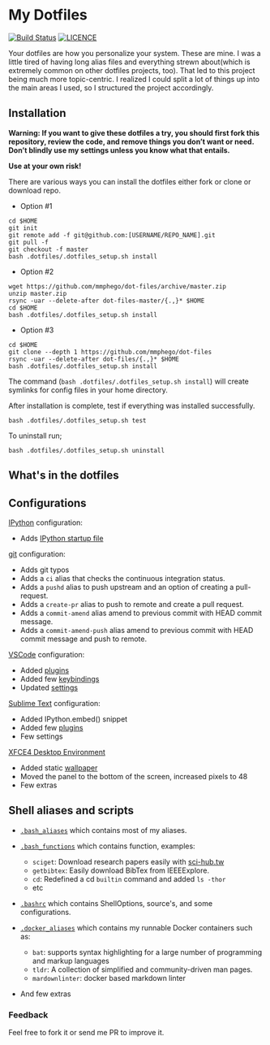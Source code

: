 # My Dotfiles

[![Build Status](https://travis-ci.com/mmphego/dot-files.svg?branch=master)](https://travis-ci.com/mmphego/dot-files)
[![LICENCE](https://img.shields.io/github/license/mmphego/dot-files.svg?style=flat)](https://github.com/mmphego/new-computer/blob/master/LICENSE)

Your dotfiles are how you personalize your system. These are mine.
I was a little tired of having long alias files and everything strewn about(which is extremely common on other dotfiles projects, too).
That led to this project being much more topic-centric. I realized I could split a lot of things up into the main areas I used, so I structured the project accordingly.

## Installation

**Warning: If you want to give these dotfiles a try, you should first fork this repository,
review the code, and remove things you don’t want or need. Don’t blindly use my settings unless you know what that entails.**

**Use at your own risk!**

There are various ways you can install the dotfiles either fork or clone or download repo.

* Option #1

```shell
cd $HOME
git init
git remote add -f git@github.com:[USERNAME/REPO_NAME].git
git pull -f
git checkout -f master
bash .dotfiles/.dotfiles_setup.sh install
```

* Option #2

```shell
wget https://github.com/mmphego/dot-files/archive/master.zip
unzip master.zip
rsync -uar --delete-after dot-files-master/{.,}* $HOME
cd $HOME
bash .dotfiles/.dotfiles_setup.sh install
```

* Option #3

```shell
cd $HOME
git clone --depth 1 https://github.com/mmphego/dot-files
rsync -uar --delete-after dot-files/{.,}* $HOME
bash .dotfiles/.dotfiles_setup.sh install
```

The command (`bash .dotfiles/.dotfiles_setup.sh install`) will create symlinks for config files in your home directory.

After installation is complete, test if everything was installed successfully.

```shell
bash .dotfiles/.dotfiles_setup.sh test
```

To uninstall run;

```shell
bash .dotfiles/.dotfiles_setup.sh uninstall
```

## What's in the dotfiles

## Configurations

[IPython](ipython.org) configuration:

* Adds [IPython startup file](.ipython/profile_default/startup)

[git](http://git-scm.com/) configuration:

* Adds git typos
* Adds a `ci` alias that checks the continuous integration status.
* Adds a `pushd` alias to push upstream and an option of creating a pull-request.
* Adds a `create-pr` alias to push to remote and create a pull request.
* Adds a `commit-amend` alias amend to previous commit with HEAD commit message.
* Adds a `commit-amend-push` alias amend to previous commit with HEAD commit message and push to remote.

[VSCode](https://code.visualstudio.com) configuration:

* Added [plugins](.config/Code/User/code-plugins-extensions)
* Added few [keybindings](.config/Code/User/keybindings.json)
* Updated [settings](.config/Code/User/settings.json)

[Sublime Text](https://www.sublimetext.com) configuration:

* Added IPython.embed() snippet
* Added few [plugins](.config/sublime-text-3/Packages)
* Few settings

[XFCE4 Desktop Environment](https://xfce.org)

* Added static [wallpaper](Pictures/glasses-and-computer-screen.jpg)
* Moved the panel to the bottom of the screen, increased pixels to 48
* Few extras

## Shell aliases and scripts

* [`.bash_aliases`](.dotfiles/.bash_aliases) which contains most of my aliases.
* [`.bash_functions`](.dotfiles/.bash_functions) which contains function, examples:

    * `sciget`: Download research papers easily with [sci-hub.tw](sci-hub.tw)
    * `getbibtex`: Easily download BibTex from IEEEExplore.
    * `cd`: Redefined a cd `builtin` command and added `ls -thor`
    * etc

* [`.bashrc`](.dotfiles/.bashrc) which contains ShellOptions, source's, and some configurations.
* [`.docker_aliases`](.dotfiles/.docker_aliases) which contains my runnable Docker containers such as:

    * `bat`: supports syntax highlighting for a large number of programming and markup languages
    * `tldr`: A collection of simplified and community-driven man pages.
    * `mardownlinter`: docker based markdown linter

* And few extras

### Feedback

Feel free to fork it or send me PR to improve it.
